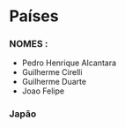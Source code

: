# Países

### NOMES :
* Pedro Henrique Alcantara
* Guilherme Cirelli
* Guilherme Duarte
* Joao Felipe

### Japão